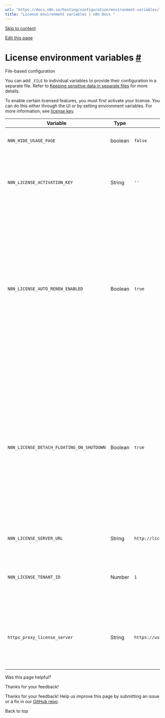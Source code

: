 ```yaml
---
url: "https://docs.n8n.io/hosting/configuration/environment-variables/licenses/"
title: "License environment variables | n8n Docs "
---
```


[Skip to content](https://docs.n8n.io/hosting/configuration/environment-variables/licenses/#license-environment-variables)

[Edit this page](https://github.com/n8n-io/n8n-docs/edit/main/docs/hosting/configuration/environment-variables/licenses.md "Edit this page")

# License environment variables [\#](https://docs.n8n.io/hosting/configuration/environment-variables/licenses/\#license-environment-variables "Permanent link")

File-based configuration

You can add `_FILE` to individual variables to provide their configuration in a separate file. Refer to [Keeping sensitive data in separate files](https://docs.n8n.io/hosting/configuration/configuration-methods/#keeping-sensitive-data-in-separate-files) for more details.

To enable certain licensed features, you must first activate your license. You can do this either through the UI or by setting environment variables. For more information, see [license key](https://docs.n8n.io/license-key/).

| Variable | Type | Default | Description |
| --- | --- | --- | --- |
| `N8N_HIDE_USAGE_PAGE` | boolean | `false` | Hide the usage and plans page in the app. |
| `N8N_LICENSE_ACTIVATION_KEY` | String | `''` | Activation key to initialize license. Not applicable if the n8n instance was already activated. |
| `N8N_LICENSE_AUTO_RENEW_ENABLED` | Boolean | `true` | Enables (true) or disables (false) autorenewal for licenses. <br>If disabled, you need to manually renew the license every 10 days by navigating to **Settings** \> **Usage and plan**, and pressing `F5`. Failure to renew the license will disable all licensed features. |
| `N8N_LICENSE_DETACH_FLOATING_ON_SHUTDOWN` | Boolean | `true` | Controls whether the instance releases [floating entitlements](https://docs.n8n.io/glossary/#entitlement-n8n) back to the pool upon shutdown. Set to `true` to allow other instances to reuse the entitlements, or `false` to retain them. <br> For production instances that must always keep their licensed features, set this to `false`. |
| `N8N_LICENSE_SERVER_URL` | String | `http://license.n8n.io/v1` | Server URL to retrieve license. |
| `N8N_LICENSE_TENANT_ID` | Number | `1` | Tenant ID associated with the license. Only set this variable if explicitly instructed by n8n. |
| `https_proxy_license_server` | String | `https://user:pass@proxy:port` | Proxy server URL for HTTPS requests to retrieve license. This variable name needs to be lowercase. |

Was this page helpful?






Thanks for your feedback!






Thanks for your feedback! Help us improve this page by submitting an issue or a fix in our [GitHub repo](https://github.com/n8n-io/n8n-docs).


Back to top